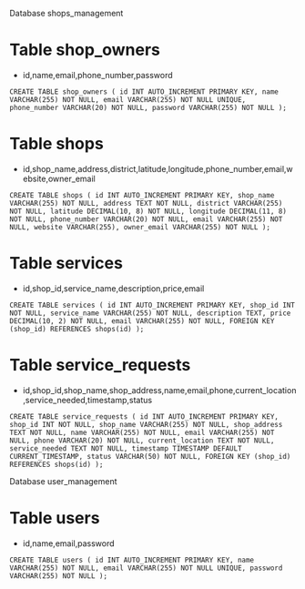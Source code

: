 Database shops_management

# Table shop_owners
- id,name,email,phone_number,password

`CREATE TABLE shop_owners (
    id INT AUTO_INCREMENT PRIMARY KEY,
    name VARCHAR(255) NOT NULL,
    email VARCHAR(255) NOT NULL UNIQUE,
    phone_number VARCHAR(20) NOT NULL,
    password VARCHAR(255) NOT NULL
);`

# Table shops
- id,shop_name,address,district,latitude,longitude,phone_number,email,website,owner_email

`CREATE TABLE shops (
    id INT AUTO_INCREMENT PRIMARY KEY,
    shop_name VARCHAR(255) NOT NULL,
    address TEXT NOT NULL,
    district VARCHAR(255) NOT NULL,
    latitude DECIMAL(10, 8) NOT NULL,
    longitude DECIMAL(11, 8) NOT NULL,
    phone_number VARCHAR(20) NOT NULL,
    email VARCHAR(255) NOT NULL,
    website VARCHAR(255),
    owner_email VARCHAR(255) NOT NULL
);`

# Table services
- id,shop_id,service_name,description,price,email

`CREATE TABLE services (
    id INT AUTO_INCREMENT PRIMARY KEY,
    shop_id INT NOT NULL,
    service_name VARCHAR(255) NOT NULL,
    description TEXT,
    price DECIMAL(10, 2) NOT NULL,
    email VARCHAR(255) NOT NULL,
    FOREIGN KEY (shop_id) REFERENCES shops(id)
);`

# Table service_requests
- id,shop_id,shop_name,shop_address,name,email,phone,current_location,service_needed,timestamp,status

`CREATE TABLE service_requests (
    id INT AUTO_INCREMENT PRIMARY KEY,
    shop_id INT NOT NULL,
    shop_name VARCHAR(255) NOT NULL,
    shop_address TEXT NOT NULL,
    name VARCHAR(255) NOT NULL,
    email VARCHAR(255) NOT NULL,
    phone VARCHAR(20) NOT NULL,
    current_location TEXT NOT NULL,
    service_needed TEXT NOT NULL,
    timestamp TIMESTAMP DEFAULT CURRENT_TIMESTAMP,
    status VARCHAR(50) NOT NULL,
    FOREIGN KEY (shop_id) REFERENCES shops(id)
);`

Database user_management

# Table users
- id,name,email,password

`CREATE TABLE users (
    id INT AUTO_INCREMENT PRIMARY KEY,
    name VARCHAR(255) NOT NULL,
    email VARCHAR(255) NOT NULL UNIQUE,
    password VARCHAR(255) NOT NULL
);`
